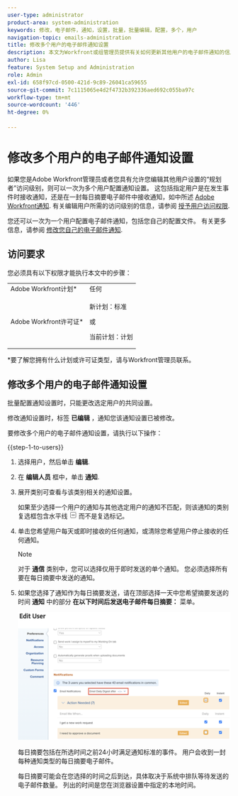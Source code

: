 ```yaml
---
user-type: administrator
product-area: system-administration
keywords: 修改，电子邮件，通知，设置，批量，批量编辑，配置，多个，用户
navigation-topic: emails-administration
title: 修改多个用户的电子邮件通知设置
description: 本文为Workfront或组管理员提供有关如何更新其他用户的电子邮件通知的信息。
author: Lisa
feature: System Setup and Administration
role: Admin
exl-id: 658f97cd-0500-421d-9c89-26041ca59655
source-git-commit: 7c1115065e4d2f4732b392336aed692c055ba97c
workflow-type: tm+mt
source-wordcount: '446'
ht-degree: 0%

---
```


# 修改多个用户的电子邮件通知设置

如果您是Adobe Workfront管理员或者您具有允许您编辑其他用户设置的“规划者”访问级别，则可以一次为多个用户配置通知设置。 这包括指定用户是在发生事件时接收通知，还是在一封每日摘要电子邮件中接收通知，如中所述 [Adobe Workfront通知](../../../workfront-basics/using-notifications/wf-notifications.md). 有关编辑用户所需的访问级别的信息，请参阅 [授予用户访问权限](../../../administration-and-setup/add-users/configure-and-grant-access/grant-access-other-users.md).

您还可以一次为一个用户配置电子邮件通知，包括您自己的配置文件。 有关更多信息，请参阅 [修改您自己的电子邮件通知](../../../workfront-basics/using-notifications/activate-or-deactivate-your-own-event-notifications.md).


## 访问要求

您必须具有以下权限才能执行本文中的步骤：

<table style="table-layout:auto"> 
 <col> 
 <col> 
 <tbody> 
  <tr> 
   <td role="rowheader">Adobe Workfront计划*</td> 
   <td>任何</td> 
  </tr> 
  <tr> 
   <td role="rowheader">Adobe Workfront许可证*</td> 
   <td> <p>新计划：标准 </p>
 <p>或</p> 
<p>当前计划：计划 </p> 
</td> 
  </tr> 
 </tbody> 
</table>

&#42;要了解您拥有什么计划或许可证类型，请与Workfront管理员联系。

## 修改多个用户的电子邮件通知设置

批量配置通知设置时，只能更改选定用户的共同设置。

修改通知设置时，标签 **已编辑** ，通知您该通知设置已被修改。

要修改多个用户的电子邮件通知设置，请执行以下操作：

{{step-1-to-users}}

1. 选择用户，然后单击 **编辑**.
1. 在 **编辑人员** 框中，单击 **通知**.

1. 展开类别可查看与该类别相关的通知设置。

   如果至少选择一个用户的通知与其他选定用户的通知不匹配，则该通知的类别复选框包含水平线 ![](assets/straight-line-instead-of-checkmark.jpg) 而不是复选标记。


1. 单击您希望用户每天或即时接收的任何通知，或清除您希望用户停止接收的任何通知。

   >[!NOTE]
   >
   >   对于 **通信** 类别中，您可以选择仅用于即时发送的单个通知。 您必须选择所有要在每日摘要中发送的通知。


1. 如果您选择了通知作为每日摘要发送，请在顶部选择一天中您希望摘要发送的时间 **通知** 中的部分 **在以下时间后发送电子邮件每日摘要：** 菜单。

   ![](assets/daily-digest-time.png)

   每日摘要包括在所选时间之前24小时满足通知标准的事件。 用户会收到一封每种通知类型的每日摘要电子邮件。

   每日摘要可能会在您选择的时间之后到达，具体取决于系统中排队等待发送的电子邮件数量。 列出的时间是您在浏览器设置中指定的本地时间。
